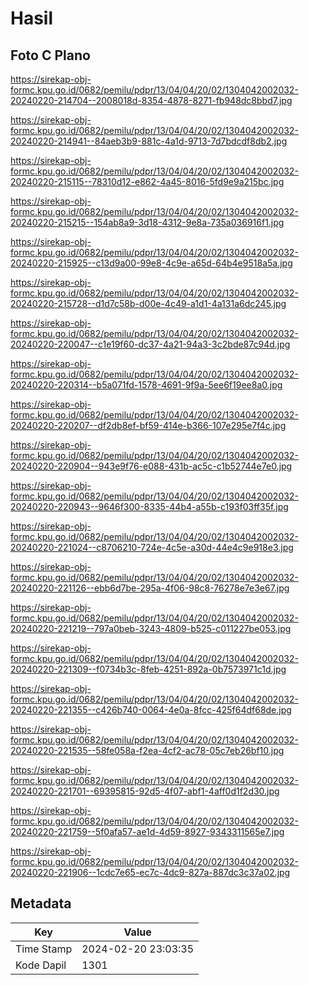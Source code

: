 # Hasil

## Foto C Plano

https://sirekap-obj-formc.kpu.go.id/0682/pemilu/pdpr/13/04/04/20/02/1304042002032-20240220-214704--2008018d-8354-4878-8271-fb948dc8bbd7.jpg

https://sirekap-obj-formc.kpu.go.id/0682/pemilu/pdpr/13/04/04/20/02/1304042002032-20240220-214941--84aeb3b9-881c-4a1d-9713-7d7bdcdf8db2.jpg

https://sirekap-obj-formc.kpu.go.id/0682/pemilu/pdpr/13/04/04/20/02/1304042002032-20240220-215115--78310d12-e862-4a45-8016-5fd9e9a215bc.jpg

https://sirekap-obj-formc.kpu.go.id/0682/pemilu/pdpr/13/04/04/20/02/1304042002032-20240220-215215--154ab8a9-3d18-4312-9e8a-735a036916f1.jpg

https://sirekap-obj-formc.kpu.go.id/0682/pemilu/pdpr/13/04/04/20/02/1304042002032-20240220-215925--c13d9a00-99e8-4c9e-a65d-64b4e9518a5a.jpg

https://sirekap-obj-formc.kpu.go.id/0682/pemilu/pdpr/13/04/04/20/02/1304042002032-20240220-215728--d1d7c58b-d00e-4c49-a1d1-4a131a6dc245.jpg

https://sirekap-obj-formc.kpu.go.id/0682/pemilu/pdpr/13/04/04/20/02/1304042002032-20240220-220047--c1e19f60-dc37-4a21-94a3-3c2bde87c94d.jpg

https://sirekap-obj-formc.kpu.go.id/0682/pemilu/pdpr/13/04/04/20/02/1304042002032-20240220-220314--b5a071fd-1578-4691-9f9a-5ee6f19ee8a0.jpg

https://sirekap-obj-formc.kpu.go.id/0682/pemilu/pdpr/13/04/04/20/02/1304042002032-20240220-220207--df2db8ef-bf59-414e-b366-107e295e7f4c.jpg

https://sirekap-obj-formc.kpu.go.id/0682/pemilu/pdpr/13/04/04/20/02/1304042002032-20240220-220904--943e9f76-e088-431b-ac5c-c1b52744e7e0.jpg

https://sirekap-obj-formc.kpu.go.id/0682/pemilu/pdpr/13/04/04/20/02/1304042002032-20240220-220943--9646f300-8335-44b4-a55b-c193f03ff35f.jpg

https://sirekap-obj-formc.kpu.go.id/0682/pemilu/pdpr/13/04/04/20/02/1304042002032-20240220-221024--c8706210-724e-4c5e-a30d-44e4c9e918e3.jpg

https://sirekap-obj-formc.kpu.go.id/0682/pemilu/pdpr/13/04/04/20/02/1304042002032-20240220-221126--ebb6d7be-295a-4f06-98c8-76278e7e3e67.jpg

https://sirekap-obj-formc.kpu.go.id/0682/pemilu/pdpr/13/04/04/20/02/1304042002032-20240220-221219--797a0beb-3243-4809-b525-c011227be053.jpg

https://sirekap-obj-formc.kpu.go.id/0682/pemilu/pdpr/13/04/04/20/02/1304042002032-20240220-221309--f0734b3c-8feb-4251-892a-0b7573971c1d.jpg

https://sirekap-obj-formc.kpu.go.id/0682/pemilu/pdpr/13/04/04/20/02/1304042002032-20240220-221355--c426b740-0064-4e0a-8fcc-425f64df68de.jpg

https://sirekap-obj-formc.kpu.go.id/0682/pemilu/pdpr/13/04/04/20/02/1304042002032-20240220-221535--58fe058a-f2ea-4cf2-ac78-05c7eb26bf10.jpg

https://sirekap-obj-formc.kpu.go.id/0682/pemilu/pdpr/13/04/04/20/02/1304042002032-20240220-221701--69395815-92d5-4f07-abf1-4aff0d1f2d30.jpg

https://sirekap-obj-formc.kpu.go.id/0682/pemilu/pdpr/13/04/04/20/02/1304042002032-20240220-221759--5f0afa57-ae1d-4d59-8927-9343311565e7.jpg

https://sirekap-obj-formc.kpu.go.id/0682/pemilu/pdpr/13/04/04/20/02/1304042002032-20240220-221906--1cdc7e65-ec7c-4dc9-827a-887dc3c37a02.jpg


## Metadata

| Key        | Value               |
| ---------- | ------------------- |
| Time Stamp | 2024-02-20 23:03:35 |
| Kode Dapil | 1301                |



